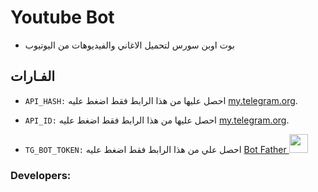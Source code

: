 # Youtube Bot 
- بوت اوبن سورس لتحميل الاغاني والفيديوهات من اليوتيوب 


## الفـارات

- `API_HASH:` احصل عليها من هذا الرابط فقط اضغط عليه [my.telegram.org](https://my.telegram.org).

- `API_ID:` احصل عليها من هذا الرابط فقط اضغط عليه  [my.telegram.org](https://my.telegram.org).

- `TG_BOT_TOKEN:` احصل علي من هذا الرابط فقط اضغط عليه  [Bot Father <img src="https://telegra.ph/file/8d80c13110506bf1cb58e.jpg" width="30" height="30">](https://telegram.dog/BotFather)


### Developers:
